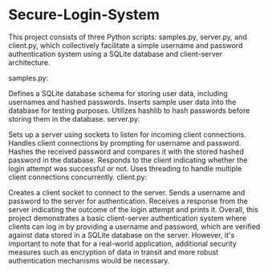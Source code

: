# Secure-Login-System

This project consists of three Python scripts: samples.py, server.py, and client.py, which collectively facilitate a simple username and password authentication system using a SQLite database and client-server architecture.

samples.py:

Defines a SQLite database schema for storing user data, including usernames and hashed passwords.
Inserts sample user data into the database for testing purposes.
Utilizes hashlib to hash passwords before storing them in the database.
server.py:

Sets up a server using sockets to listen for incoming client connections.
Handles client connections by prompting for username and password.
Hashes the received password and compares it with the stored hashed password in the database.
Responds to the client indicating whether the login attempt was successful or not.
Uses threading to handle multiple client connections concurrently.
client.py:

Creates a client socket to connect to the server.
Sends a username and password to the server for authentication.
Receives a response from the server indicating the outcome of the login attempt and prints it.
Overall, this project demonstrates a basic client-server authentication system where clients can log in by providing a username and password, which are verified against data stored in a SQLite database on the server. However, it's important to note that for a real-world application, additional security measures such as encryption of data in transit and more robust authentication mechanisms would be necessary.
